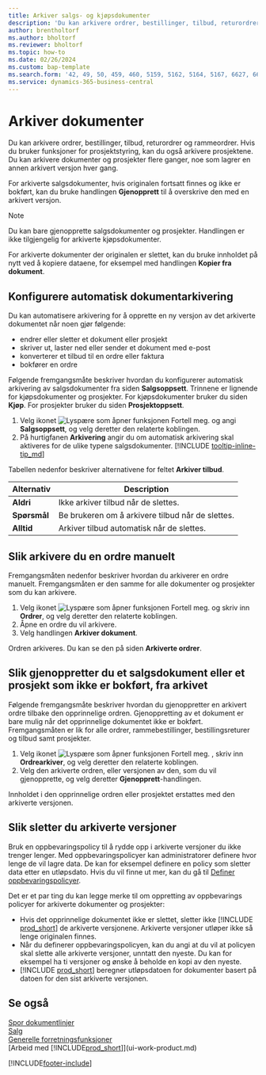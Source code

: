 ```yaml
---
title: Arkiver salgs- og kjøpsdokumenter
description: 'Du kan arkivere ordrer, bestillinger, tilbud, returordrer og rammeordrer.'
author: brentholtorf
ms.author: bholtorf
ms.reviewer: bholtorf
ms.topic: how-to
ms.date: 02/26/2024
ms.custom: bap-template
ms.search.form: '42, 49, 50, 459, 460, 5159, 5162, 5164, 5167, 6627, 6630, 6644, 9305, 9306, 9346, 9347, 9348, 9349'
ms.service: dynamics-365-business-central
---
```

# <a name="archive-documents"></a>Arkiver dokumenter

Du kan arkivere ordrer, bestillinger, tilbud, returordrer og rammeordrer. Hvis du bruker funksjoner for prosjektstyring, kan du også arkivere prosjektene. Du kan arkivere dokumenter og prosjekter flere ganger, noe som lagrer en annen arkivert versjon hver gang.

For arkiverte salgsdokumenter, hvis originalen fortsatt finnes og ikke er bokført, kan du bruke handlingen **Gjenopprett** til å overskrive den med en arkivert versjon. 

> [!NOTE]
> Du kan bare gjenopprette salgsdokumenter og prosjekter. Handlingen er ikke tilgjengelig for arkiverte kjøpsdokumenter.

For arkiverte dokumenter der originalen er slettet, kan du bruke innholdet på nytt ved å kopiere dataene, for eksempel med handlingen **Kopier fra dokument**.  

## <a name="to-set-up-automatic-document-archiving"></a>Konfigurere automatisk dokumentarkivering

Du kan automatisere arkivering for å opprette en ny versjon av det arkiverte dokumentet når noen gjør følgende:

* endrer eller sletter et dokument eller prosjekt
* skriver ut, laster ned eller sender et dokument med e-post
* konverterer et tilbud til en ordre eller faktura
* bokfører en ordre

Følgende fremgangsmåte beskriver hvordan du konfigurerer automatisk arkivering av salgsdokumenter fra siden **Salgsoppsett**. Trinnene er lignende for kjøpsdokumenter og prosjekter. For kjøpsdokumenter bruker du siden **Kjøp**. For prosjekter bruker du siden **Prosjektoppsett**.

1. Velg ikonet ![Lyspære som åpner funksjonen Fortell meg.](media/ui-search/search_small.png "Fortell hva du vil gjøre") og angi **Salgsoppsett**, og velg deretter den relaterte koblingen.
2. På hurtigfanen **Arkivering** angir du om automatisk arkivering skal aktiveres for de ulike typene salgsdokumenter. [!INCLUDE [tooltip-inline-tip_md](includes/tooltip-inline-tip_md.md)]

Tabellen nedenfor beskriver alternativene for feltet **Arkiver tilbud**.

|Alternativ|Description|
|------|-----------|
|**Aldri**| Ikke arkiver tilbud når de slettes.|
|**Spørsmål**|Be brukeren om å arkivere tilbud når de slettes.|
|**Alltid**|Arkiver tilbud automatisk når de slettes.|

## <a name="to-manually-archive-a-sales-order"></a>Slik arkivere du en ordre manuelt

Fremgangsmåten nedenfor beskriver hvordan du arkiverer en ordre manuelt. Fremgangsmåten er den samme for alle dokumenter og prosjekter som du kan arkivere.

1. Velg ikonet ![Lyspære som åpner funksjonen Fortell meg.](media/ui-search/search_small.png "Fortell hva du vil gjøre") og skriv inn **Ordrer**, og velg deretter den relaterte koblingen.  
2. Åpne en ordre du vil arkivere.  
3. Velg handlingen **Arkiver dokument**.

Ordren arkiveres. Du kan se den på siden **Arkiverte ordrer**.

## <a name="to-restore-a-non-posted-sales-document-or-a-project-from-the-archive"></a>Slik gjenoppretter du et salgsdokument eller et prosjekt som ikke er bokført, fra arkivet

Følgende fremgangsmåte beskriver hvordan du gjenoppretter en arkivert ordre tilbake den opprinnelige ordren. Gjenoppretting av et dokument er bare mulig når det opprinnelige dokumentet ikke er bokført. Fremgangsmåten er lik for alle ordrer, rammebestillinger, bestillingsreturer og tilbud samt prosjekter.

1. Velg ikonet ![Lyspære som åpner funksjonen Fortell meg.](media/ui-search/search_small.png "Fortell hva du vil gjøre") , skriv inn **Ordrearkiver**, og velg deretter den relaterte koblingen.
2. Velg den arkiverte ordren, eller versjonen av den, som du vil gjenopprette, og velg deretter **Gjenopprett**-handlingen.  

Innholdet i den opprinnelige ordren eller prosjektet erstattes med den arkiverte versjonen.

## <a name="to-delete-archived-versions"></a>Slik sletter du arkiverte versjoner

Bruk en oppbevaringspolicy til å rydde opp i arkiverte versjoner du ikke trenger lenger. Med oppbevaringspolicyer kan administratorer definere hvor lenge de vil lagre data. De kan for eksempel definere en policy som sletter data etter en utløpsdato. Hvis du vil finne ut mer, kan du gå til [Definer oppbevaringspolicyer](admin-data-retention-policies.md).

Det er et par ting du kan legge merke til om oppretting av oppbevarings policyer for arkiverte dokumenter og prosjekter:

* Hvis det opprinnelige dokumentet ikke er slettet, sletter ikke [!INCLUDE [prod_short](includes/prod_short.md)] de arkiverte versjonene. Arkiverte versjoner utløper ikke så lenge originalen finnes.
* Når du definerer oppbevaringspolicyen, kan du angi at du vil at policyen skal slette alle arkiverte versjoner, unntatt den nyeste. Du kan for eksempel ha ti versjoner og ønske å beholde en kopi av den nyeste. 
* [!INCLUDE [prod_short](includes/prod_short.md)] beregner utløpsdatoen for dokumenter basert på datoen for den sist arkiverte versjonen.

## <a name="see-also"></a>Se også

[Spor dokumentlinjer](across-how-to-track-document-lines.md)  
[Salg](sales-manage-sales.md)  
[Generelle forretningsfunksjoner](ui-across-business-areas.md)  
[Arbeid med [!INCLUDE[prod_short](includes/prod_short.md)]](ui-work-product.md)

[!INCLUDE[footer-include](includes/footer-banner.md)]
